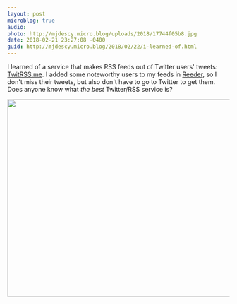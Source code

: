 ```yaml
---
layout: post
microblog: true
audio: 
photo: http://mjdescy.micro.blog/uploads/2018/17744f05b8.jpg
date: 2018-02-21 23:27:08 -0400
guid: http://mjdescy.micro.blog/2018/02/22/i-learned-of.html
---
```

I learned of a service that makes RSS feeds out of Twitter users' tweets: [TwitRSS.me](https://www.twitrss.me). I added some noteworthy users to my feeds in [Reeder](http://reederapp.com), so I don't miss their tweets, but also don't have to go to Twitter to get them. Does anyone know what _the best_ Twitter/RSS service is?

<img src="http://mjdescy.micro.blog/uploads/2018/17744f05b8.jpg" width="600" height="447" />
